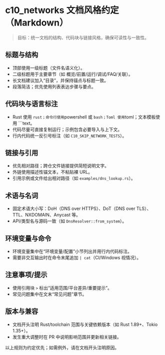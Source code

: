 # c10_networks 文档风格约定（Markdown）

> 目标：统一文档的结构、代码块与链接风格，确保可读性与一致性。

## 标题与结构

- 顶部使用一级标题（文件名语义化）。
- 二级标题用于主要章节（如 概览/前置/运行/调试/FAQ/关联）。
- 长文档建议加入“目录”，并保持锚点与标题一致。
- 段落简洁；优先使用列表表达步骤与要点。

## 代码块与语言标注

- Rust 使用 ```rust；命令行使用```powershell 或 ```bash；Toml 使用```toml；文本模板使用 ```text。
- 代码尽量可直接复制运行；示例包含必要导入与上下文。
- 行内代码统一反引号标注（如 `C10_SKIP_NETWORK_TESTS`）。

## 链接与引用

- 优先相对路径；跨仓文件链接提供简短说明文字。
- 外链使用描述性锚文本，不粘贴裸 URL。
- 引用示例或文件给出相对路径（如 `examples/dns_lookup.rs`）。

## 术语与名词

- 固定术语大小写：DoH（DNS over HTTPS）、DoT（DNS over TLS）、TTL、NXDOMAIN、Anycast 等。
- API/类型名与源码一致（如 `DnsResolver::from_system`）。

## 环境变量与命令

- 环境变量集中在“环境变量/配置”小节列出并用行内代码标注。
- 需要非交互输出时在命令末尾追加 `| cat`（CI/Windows 视情况）。

## 注意事项/提示

- 使用引用块 `>` 标出“适用范围/平台差异/重要提示”。
- 常见问题集中在文末“常见问题”章节。

## 版本与兼容

- 文档开头注明 Rust/toolchain 范围与关键依赖版本（如 Rust 1.89+、Tokio 1.35+）。
- 发生重大调整时在 PR 中说明影响范围并更新相关链接。

以上规则为约定优先；如需例外，请在文档开头注明原因。
